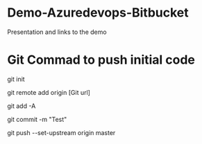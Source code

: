 # Demo-Azuredevops-Bitbucket
Presentation and links to the demo

# Git Commad to push initial code 

git init

git remote  add origin [Git url]

git add -A

git commit -m "Test"

git push --set-upstream origin master

